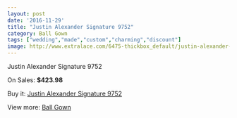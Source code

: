 ```yaml
---
layout: post
date: '2016-11-29'
title: "Justin Alexander Signature 9752"
category: Ball Gown
tags: ["wedding","made","custom","charming","discount"]
image: http://www.extralace.com/6475-thickbox_default/justin-alexander-signature-9752.jpg
---
```

Justin Alexander Signature 9752

On Sales: **$423.98**
<a href="https://www.extralace.com/ball-gown/3068-justin-alexander-signature-9752.html"><amp-img layout="responsive" width="600" height="600" src="//www.extralace.com/6475-thickbox_default/justin-alexander-signature-9752.jpg" alt="Justin Alexander Signature 9752 0" /></a>
<a href="https://www.extralace.com/ball-gown/3068-justin-alexander-signature-9752.html"><amp-img layout="responsive" width="600" height="600" src="//www.extralace.com/6478-thickbox_default/justin-alexander-signature-9752.jpg" alt="Justin Alexander Signature 9752 1" /></a>
<a href="https://www.extralace.com/ball-gown/3068-justin-alexander-signature-9752.html"><amp-img layout="responsive" width="600" height="600" src="//www.extralace.com/6477-thickbox_default/justin-alexander-signature-9752.jpg" alt="Justin Alexander Signature 9752 2" /></a>
<a href="https://www.extralace.com/ball-gown/3068-justin-alexander-signature-9752.html"><amp-img layout="responsive" width="600" height="600" src="//www.extralace.com/6476-thickbox_default/justin-alexander-signature-9752.jpg" alt="Justin Alexander Signature 9752 3" /></a>

Buy it: [Justin Alexander Signature 9752](https://www.extralace.com/ball-gown/3068-justin-alexander-signature-9752.html "Justin Alexander Signature 9752")

View more: [Ball Gown](https://www.extralace.com/3-ball-gown "Ball Gown")